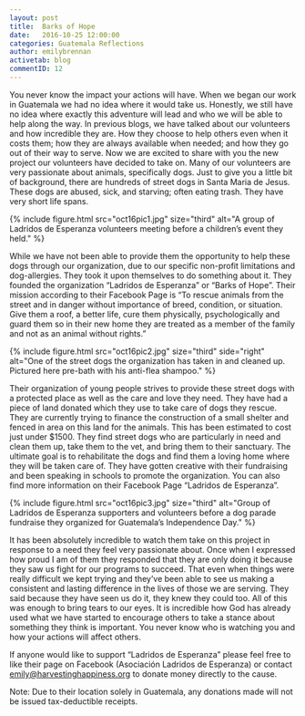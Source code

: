```yaml
---
layout: post
title:  Barks of Hope
date:   2016-10-25 12:00:00
categories: Guatemala Reflections
author: emilybrennan
activetab: blog
commentID: 12
---
```


You never know the impact your actions will have. When we began our work in Guatemala we had no idea where it would take us. Honestly, we still have no idea where exactly this adventure will lead and who we will be able to help along the way. In previous blogs, we have talked about our volunteers and how incredible they are. How they choose to help others even when it costs them; how they are always available when needed; and how they go out of their way to serve. Now we are excited to share with you the new project our volunteers have decided to take on. Many of our volunteers are very passionate about animals, specifically dogs. Just to give you a little bit of background, there are hundreds of street dogs in Santa Maria de Jesus. These dogs are abused, sick, and starving; often eating trash. They have very short life spans. 

{% include figure.html src="oct16pic1.jpg" size="third" alt="A group of Ladridos de Esperanza volunteers meeting before a children’s event they held." %}

While we have not been able to provide them the opportunity to help these dogs through our organization, due to our specific non-profit limitations and dog-allergies. They took it upon themselves to do something about it. They founded the organization “Ladridos de Esperanza” or “Barks of Hope”. Their mission according to their Facebook Page is “To rescue animals from the street and in danger without importance of breed, condition, or situation. Give them a roof, a better life, cure them physically, psychologically and guard them so in their new home they are treated as a member of the family and not as an animal without rights.”

{% include figure.html src="oct16pic2.jpg" size="third" side="right" alt="One of the street dogs the organization has taken in and cleaned up. Pictured here pre-bath with his anti-flea shampoo." %}

Their organization of young people strives to provide these street dogs with a protected place as well as the care and love they need. They have had a piece of land donated which they use to take care of dogs they rescue. They are currently trying to finance the construction of a small shelter and fenced in area on this land for the animals. This has been estimated to cost just under $1500. They find street dogs who are particularly in need and clean them up, take them to the vet, and bring them to their sanctuary. The ultimate goal is to rehabilitate the dogs and find them a loving home where they will be taken care of. They have gotten creative with their fundraising and been speaking in schools to promote the organization. You can also find more information on their Facebook Page “Ladridos de Esperanza”.

{% include figure.html src="oct16pic3.jpg" size="third" alt="Group of Ladridos de Esperanza supporters and volunteers before a dog parade fundraise they organized for Guatemala’s Independence Day." %}

It has been absolutely incredible to watch them take on this project in response to a need they feel very passionate about. Once when I expressed how proud I am of them they responded that they are only doing it because they saw us fight for our programs to succeed. That even when things were really difficult we kept trying and they’ve been able to see us making a consistent and lasting difference in the lives of those we are serving. They said because they have seen us do it, they knew they could too. All of this was enough to bring tears to our eyes. It is incredible how God has already used what we have started to encourage others to take a stance about something they think is important. You never know who is watching you and how your actions will affect others. 

If anyone would like to support “Ladridos de Esperanza” please feel free to like their page on Facebook (Asociación Ladridos de Esperanza) or contact emily@harvestinghappiness.org to donate money directly to the cause. 

Note: Due to their location solely in Guatemala, any donations made will not be issued tax-deductible receipts. 
